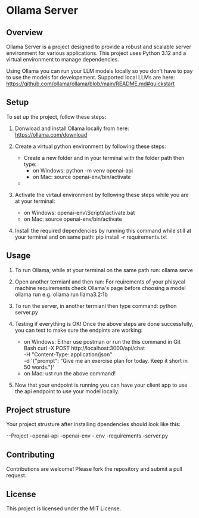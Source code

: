 # Ollama Server

## Overview

Ollama Server is a project designed to provide a robust and scalable server environment for various applications. This project uses Python 3.12 and a virtual environment to manage dependencies.

Using Ollama you can run your LLM models locally so you don't have to pay to use the models for developement. Supported local LLMs are here:
https://github.com/ollama/ollama/blob/main/README.md#quickstart

## Setup

To set up the project, follow these steps:

1. Donwload and install Ollama locally from here: https://ollama.com/download
2. Create a virtual python environment by following these steps:
   - Create a new folder and in your terminal with the folder path then type:
     - on Windows: python -m venv openai-api
     - on Mac: source openai-env/bin/activate
   -
3. Activate the virtaul environment by following these steps while you are at your terminal:

   - on Windows: openai-env\Scripts\activate.bat
   - on Mac: source openai-env/bin/activate

4. Install the required dependencies by running this command while still at your terminal and on same path:
   pip install -r requirements.txt

## Usage

1. To run Ollama, while at your terminal on the same path run:
   ollama serve
2. Open another termianl and then run: For reuirements of your phisycal machine requirements check Ollama's page before choosing a model
   ollama run <The model that you intend to use> e.g. ollama run llama3.2:1b
3. To run the server, in another termianl then type command:
   python server.py

4. Testing if everything is OK! Once the above steps are done successfully, you can test to make sure the endpints are working:

   - on Windows: Either use postman or run the this command in Git Bash
     curl -X POST http://localhost:3000/api/chat \
      -H "Content-Type: application/json" \
      -d '{"prompt": "Give me an exercise plan for today. Keep it short in 50 words."}'
   - on Mac: ust run the above command!

5. Now that your endpoint is running you can have your client app to use the api endpoint to use your model locally.

## Project strusture

Your project strusture after installing dpendencies should look like this:

--Project
-openai-api
-openai-env
-.env
-requirements
-server.py

## Contributing

Contributions are welcome! Please fork the repository and submit a pull request.

## License

This project is licensed under the MIT License.

